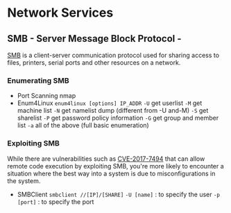 # Network Services

## SMB - Server Message Block Protocol -  
[SMB](https://searchnetworking.techtarget.com/definition/Server-Message-Block-Protocol) is a client-server communication protocol used for sharing access to files, printers, serial ports and other resources on a network.   

### Enumerating SMB
- Port Scanning
    nmap 
- Enum4Linux
    `enum4linux [options] IP_ADDR`
    `-U` get userlist
    `-M` get machine list
    `-N` get namelist dump (different from -U and-M)
    `-S` get sharelist
    `-P` get password policy information
    `-G` get group and member list
    `-a` all of the above (full basic enumeration)

### Exploiting SMB
While there are vulnerabilities such as [CVE-2017-7494](https://www.cvedetails.com/cve/CVE-2017-7494/) that can allow remote code execution by exploiting SMB, you're more likely to encounter a situation where the best way into a system is due to misconfigurations in the system.  
- SMBClient
    `smbclient //[IP]/[SHARE]`
    `-U [name]` : to specify the user
    `-p [port]` : to specify the port

